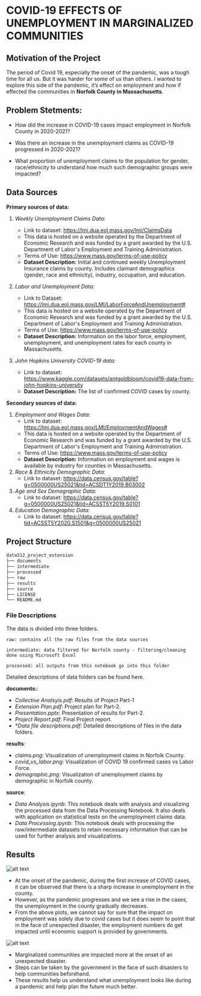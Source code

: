# COVID-19 EFFECTS OF UNEMPLOYMENT IN MARGINALIZED COMMUNITIES
 
## Motivation of the Project
The period of Covid 19, especially the onset of the pandemic, was a tough time for all us. But it was harder for some of us than others. I wanted to explore this side of the pandemic, it’s effect on employment and how if effected the communities in **Norfolk County in Massachusetts**.

## Problem Stetments:
- How did the increase in COVID-19 cases impact employment in Norfolk County in 2020-2021?

- Was there an increase in the unemployment claims as COVID-19 progressed in 2020-2021?

- What proportion of unemployment claims to the population for gender, race/ethnicity to understand how much such demographic groups were impacted?


## Data Sources

**Primary sources of data:**
1. *Weekly Unemployment Claims Data:*
    - Link to dataset: https://lmi.dua.eol.mass.gov/lmi/ClaimsData
    - This data is hosted on a website operated by the Department of Economic Research and was funded by a grant awarded by the U.S. Department of Labor's Employment and Training Administration.
    - Terms of Use: https://www.mass.gov/terms-of-use-policy
    - **Dataset Description:** Initial and continued weekly Unemployment Insurance claims by county. Includes claimant demographics (gender, race and ethnicity), industry, occupation, and education. 

2. *Labor and Unemployment Data:* 
    - Link to Dataset: https://lmi.dua.eol.mass.gov/LMI/LaborForceAndUnemployment#
    - This data is hosted on a website operated by the Department of Economic Research and was funded by a grant awarded by the U.S. Department of Labor's Employment and Training Administration.
    - Terms of Use: https://www.mass.gov/terms-of-use-policy
    - **Dataset Description:** Information on the labor force, employment, unemployment, and unemployment rates for each county in Massachusetts.
3. *John Hopkins University COVID-19 data:* 
    - Link to dataset: https://www.kaggle.com/datasets/antgoldbloom/covid19-data-from-john-hopkins-university
    - **Dataset Description:** The list of confirmed COVID cases by county.

**Secondary sources of data:**	
1. *Employment and Wages Data:*
    - Link to dataset: https://lmi.dua.eol.mass.gov/LMI/EmploymentAndWages#
    - This data is hosted on a website operated by the Department of Economic Research and was funded by a grant awarded by the U.S. Department of Labor's Employment and Training Administration.
    - Terms of Use: https://www.mass.gov/terms-of-use-policy
    - **Dataset Description:** Information on employment and wages is available by industry for counties in Massachusetts.
2. *Race & Ethnicity Demographic Data:*
    - Link to dataset: https://data.census.gov/table?g=0500000US25021&tid=ACSDT1Y2019.B03002
3. *Age and Sex Demographic Data:* 
    - Link to dataset: https://data.census.gov/table?g=0500000US25021&tid=ACSST5Y2019.S0101
4. *Education Demographic Data:* 
    - Link to dataset: https://data.census.gov/table?tid=ACSST5Y2020.S1501&g=0500000US25021

## Project Structure
```bash
data512_project_extension
├── documents
├── intermediate
├── processed
├── raw
├── results
├── source
├── LICENSE
└── README.md
 ```

### File Descriptions

The data is divided into three folders.

    raw: contains all the raw files from the data sources

    intermediate: data filtered for Norfolk county - filtering/cleaning done using Microsoft Excel

    processed: all outputs from this notebook go into this folder

Detailed descriptions of data folders can be found here.

**documents:**:
- *Collective Analsyis.pdf*: Results of Project Part-1
- *Extension Plan.pdf*: Project plan for Part-2.
- *Presentation.pptx*: Presentation of results for Part-2.
- *Project Report.pdf*: Final Project report. 
- **Data file descriptions.pdf:* Detailed descriptions of files in the data folders.

**results**:
- *claims.png*: Visualization of unemployment claims in Norfolk County.
- *covid_vs_labor.png*: Visualization of COVID 19 confirmed cases vs Labor Force.
- *demographic.png*: Visualization of unemployment claims by demographic in Norfolk county.

**source**:
- *Data Analysis.ipynb*: This notebook deals with analysis and visualizing the processed data from the Data Processing Notebook.
It also deals with application on statistical tests on the unemployment claims data.
- *Data Processing.ipynb*: This notebook deals with processing the raw/intermediate datasets to retain necessary information that can be used for further analysis and visualizations.

## Results

![alt text](https://github.com/[username]/[reponame]/blob/[branch]/image.jpg?raw=true)

- At the onset of the pandemic, during the first increase of COVID cases, it can be observed that there is a sharp increase in unemployment in the county.
- However, as the pandemic progresses and we see a rise in the cases, the unemployment in the county gradually decreases.
- From the above plots, we cannot say for sure that the impact on employment was solely due to covid cases but it does seem to point that in the face of unexpected disaster, the employment numbers do get impacted until economic support is provided by governments.

![alt text](https://github.com/[username]/[reponame]/blob/[branch]/image.jpg?raw=true)

- Marginalized communities are impacted more at the onset of an unexpected disaster.
- Steps can be taken by the government in the face of such disasters to help communities beforehand. 
- These results help us understand what unemployment looks like during a pandemic and help plan the future much better. 


